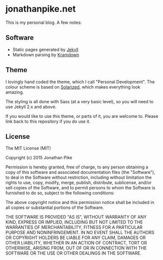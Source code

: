 # jonathanpike.net

This is my personal blog.  A few notes: 

## Software

- Static pages generated by [Jekyll](http://jekyllrb.com/)
- Markdown parsing by [Kramdown](http://kramdown.gettalong.org/)

## Theme

I lovingly hand coded the theme, which I call "Personal Development".  The colour scheme is based on [Solarized](http://ethanschoonover.com/solarized), which makes everything look amazing.  

The styling is all done with Sass (at a very basic level), so you will need to use Jekyll 2.x and above.  

If you would like to use this theme, or parts of it, you are welcome to.  Please link back to this repository if you do use it. 

## License

The MIT License (MIT)

Copyright (c) 2015 Jonathan Pike

Permission is hereby granted, free of charge, to any person obtaining a copy
of this software and associated documentation files (the "Software"), to deal
in the Software without restriction, including without limitation the rights
to use, copy, modify, merge, publish, distribute, sublicense, and/or sell
copies of the Software, and to permit persons to whom the Software is
furnished to do so, subject to the following conditions:

The above copyright notice and this permission notice shall be included in
all copies or substantial portions of the Software.

THE SOFTWARE IS PROVIDED "AS IS", WITHOUT WARRANTY OF ANY KIND, EXPRESS OR
IMPLIED, INCLUDING BUT NOT LIMITED TO THE WARRANTIES OF MERCHANTABILITY,
FITNESS FOR A PARTICULAR PURPOSE AND NONINFRINGEMENT. IN NO EVENT SHALL THE
AUTHORS OR COPYRIGHT HOLDERS BE LIABLE FOR ANY CLAIM, DAMAGES OR OTHER
LIABILITY, WHETHER IN AN ACTION OF CONTRACT, TORT OR OTHERWISE, ARISING FROM,
OUT OF OR IN CONNECTION WITH THE SOFTWARE OR THE USE OR OTHER DEALINGS IN
THE SOFTWARE.
